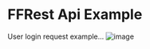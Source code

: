 # FFRest Api Example
User login request example...
![image](https://user-images.githubusercontent.com/86384408/216677408-7212a1c8-b085-4222-a104-48a8c58e9906.png)
